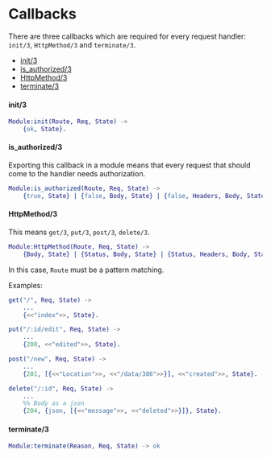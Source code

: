 # Callbacks

There are three callbacks which are required for every request handler: `init/3`, `HttpMethod/3` and `terminate/3`.

* [init/3](#init3)
* [is_authorized/3](#isauthorized_3)
* [HttpMethod/3](#httpmethod3)
* [terminate/3](#terminate3)

#### init/3

```erlang
Module:init(Route, Req, State) ->
    {ok, State}.
```

#### is_authorized/3

Exporting this callback in a module means that every request that should come to the handler needs authorization.

```erlang
Module:is_authorized(Route, Req, State) ->
    {true, State} | {false, Body, State} | {false, Headers, Body, State}
```

#### HttpMethod/3

This means `get/3`, `put/3`, `post/3`, `delete/3`.

```erlang
Module:HttpMethod(Route, Req, State) ->
    {Body, State} | {Status, Body, State} | {Status, Headers, Body, State}
```

In this case, `Route` must be a pattern matching.

Examples:

```erlang
get("/", Req, State) ->
    ...
    {<<"index">>, State}.

put("/:id/edit", Req, State) ->
    ...
    {200, <<"edited">>, State}.

post("/new", Req, State) ->
    ...
    {201, [{<<"Location">>, <<"/data/386">>}], <<"created">>, State}.

delete("/:id", Req, State) ->
    ...
    %% Body as a json
    {204, {json, [{<<"message">>, <<"deleted">>}]}, State}.
```

#### terminate/3

```erlang
Module:terminate(Reason, Req, State) -> ok
```
